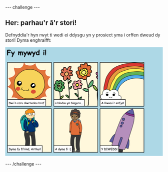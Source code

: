 --- challenge ---
## Her: parhau'r â'r stori!
Defnyddia'r hyn rwyt ti wedi ei ddysgu yn y prosiect yma i orffen dweud dy stori! Dyma enghraifft:

![screenshot](images/story-final.png)

--- /challenge ---
